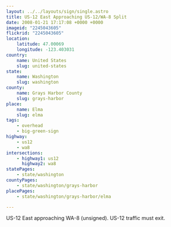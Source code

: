 ```yaml
---
layout: ../../layouts/sign/single.astro
title: US-12 East Approaching US-12/WA-8 Split
date: 2008-01-21 17:17:08 +0000 +0000
imageid: "2245043605"
flickrid: "2245043605"
location:
    latitude: 47.00069
    longitude: -123.403031
country:
    name: United States
    slug: united-states
state:
    name: Washington
    slug: washington
county:
    name: Grays Harbor County
    slug: grays-harbor
place:
    name: Elma
    slug: elma
tags:
    - overhead
    - big-green-sign
highway:
    - us12
    - wa8
intersections:
    - highway1: us12
      highway2: wa8
statePages:
    - state/washington
countyPages:
    - state/washington/grays-harbor
placePages:
    - state/washington/grays-harbor/elma

---
```

US-12 East approaching WA-8 (unsigned).  US-12 traffic must exit.